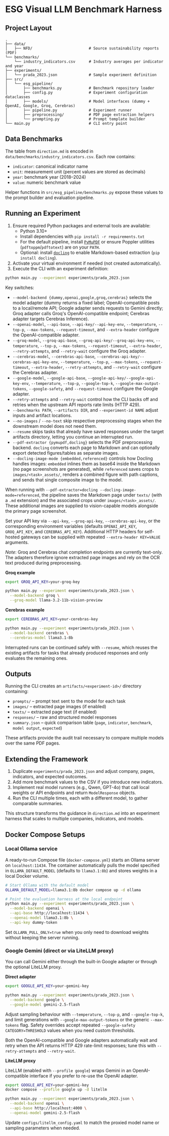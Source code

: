 # ESG Visual LLM Benchmark Harness


## Project Layout

```
.
├── data/
│   ├── NFD/                         # Source sustainability reports (PDF)
└── benchmarks/
    └── industry_indicators.csv      # Industry averages per indicator and year
├── experiments/
│   └── prada_2023.json              # Sample experiment definition
├── src/
│   └── esg_pipeline/
│       ├── benchmarks.py            # Benchmark repository loader
│       ├── config.py                # Experiment configuration dataclasses
│       ├── models/                  # Model interfaces (dummy + OpenAI, Google, Groq, Cerebras)
│       ├── pipeline.py              # Experiment runner
│       ├── preprocessing/           # PDF page extraction helpers
│       └── prompting.py             # Prompt template builder
└── main.py                          # CLI entry point
```

## Data Benchmarks

The table from `direction.md` is encoded in `data/benchmarks/industry_indicators.csv`. Each row contains:

- `indicator`: canonical indicator name
- `unit`: measurement unit (percent values are stored as decimals)
- `year`: benchmark year (2018–2024)
- `value`: numeric benchmark value

Helper functions in `src/esg_pipeline/benchmarks.py` expose these values to the prompt builder and evaluation pipeline.

## Running an Experiment

1. Ensure required Python packages and external tools are available:
   - Python 3.10+
   - Install dependencies with `pip install -r requirements.txt`
   - For the default pipeline, install [`PyMuPDF`](https://pymupdf.readthedocs.io/) or ensure Poppler utilities (`pdftoppm`/`pdftotext`) are on your `PATH`.
   - Optional: install [`docling`](https://github.com/ibm/docling) to enable Markdown-based extraction (`pip install docling`).
2. Activate your virtual environment if needed (not created automatically).
3. Execute the CLI with an experiment definition:

```bash
python main.py --experiment experiments/prada_2023.json
```

Key switches:
- `--model-backend {dummy,openai,google,groq,cerebras}` selects the model adapter (dummy returns a fixed label; OpenAI-compatible posts to a local/remote API; Google adapter sends requests to Gemini directly; Groq adapter calls Groq's OpenAI-compatible endpoint; Cerebras adapter targets Cerebras Inference).
- `--openai-model`, `--api-base`, `--api-key/--api-key-env`, `--temperature`, `--top-p`, `--max-tokens`, `--request-timeout`, and `--extra-header` configure the OpenAI-compatible adapter.
- `--groq-model`, `--groq-api-base`, `--groq-api-key/--groq-api-key-env`, `--temperature`, `--top-p`, `--max-tokens`, `--request-timeout`, `--extra-header`, `--retry-attempts`, and `--retry-wait` configure the Groq adapter.
- `--cerebras-model`, `--cerebras-api-base`, `--cerebras-api-key/--cerebras-api-key-env`, `--temperature`, `--top-p`, `--max-tokens`, `--request-timeout`, `--extra-header`, `--retry-attempts`, and `--retry-wait` configure the Cerebras adapter.
- `--google-model`, `--google-api-base`, `--google-api-key/--google-api-key-env`, `--temperature`, `--top-p`, `--google-top-k`, `--google-max-output-tokens`, `--google-safety`, and `--request-timeout` configure the Google adapter.
- `--retry-attempts` and `--retry-wait` control how the CLI backs off and retries when the upstream API reports rate limits (HTTP 429).
- `--benchmarks PATH`, `--artifacts DIR`, and `--experiment-id NAME` adjust inputs and artifact locations.
- `--no-images` / `--no-text` skip respective preprocessing stages when the downstream model does not need them.
- `--resume` skips tasks that already have saved responses under the target artifacts directory, letting you continue an interrupted run.
- `--pdf-extractor {pymupdf,docling}` selects the PDF preprocessing backend. `docling` converts each page to Markdown and can optionally export detected figures/tables as separate images.
- `--docling-image-mode {embedded,referenced}` controls how Docling handles images: `embedded` inlines them as base64 inside the Markdown (no page screenshots are generated), while `referenced` saves crops to `images/<task>_assets/`, renders a combined figure with path captions, and sends that single composite image to the model.

When running with `--pdf-extractor=docling --docling-image-mode=referenced`, the pipeline saves the Markdown page under `texts/` (with a `.md` extension) and the associated crops under `images/<task>_assets/`. These additional images are supplied to vision-capable models alongside the primary page screenshot.

Set your API key via `--api-key`, `--groq-api-key`, `--cerebras-api-key`, or the corresponding environment variables (defaults `OPENAI_API_KEY`, `GROQ_API_KEY`, and `CEREBRAS_API_KEY`). Additional HTTP headers for self-hosted gateways can be supplied with repeated `--extra-header KEY=VALUE` arguments.

*Note*: Groq and Cerebras chat completion endpoints are currently text-only. The adapters therefore ignore extracted page images and rely on the OCR text produced during preprocessing.

**Groq example**

```bash
export GROQ_API_KEY=your-groq-key

python main.py --experiment experiments/prada_2023.json \
  --model-backend groq \
  --groq-model llama-3.2-11b-vision-preview
```

**Cerebras example**

```bash
export CEREBRAS_API_KEY=your-cerebras-key

python main.py --experiment experiments/prada_2023.json \
  --model-backend cerebras \
  --cerebras-model llama3.1-8b
```

Interrupted runs can be continued safely with `--resume`, which reuses the existing artifacts for tasks that already produced responses and only evaluates the remaining ones.

## Outputs

Running the CLI creates an `artifacts/<experiment-id>/` directory containing:

- `prompts/` – prompt text sent to the model for each task
- `images/` – extracted page images (if enabled)
- `texts/` – extracted page text (if enabled)
- `responses/` – raw and structured model responses
- `summary.json` – quick comparison table (`page`, `indicator`, `benchmark`, `model output`, `expected`)

These artifacts provide the audit trail necessary to compare multiple models over the same PDF pages.

## Extending the Framework

1. Duplicate `experiments/prada_2023.json` and adjust company, pages, indicators, and expected outcomes.
2. Add more benchmark values to the CSV if you introduce new indicators.
3. Implement real model runners (e.g., Qwen, GPT-4o) that call local weights or API endpoints and return `ModelResponse` objects.
4. Run the CLI multiple times, each with a different model, to gather comparable summaries.

This structure transforms the guidance in `direction.md` into an experiment harness that scales to multiple companies, indicators, and models.

## Docker Compose Setups

### Local Ollama service

A ready-to-run Compose file (`docker-compose.yml`) starts an Ollama server on `localhost:11434`. The container automatically pulls the model specified in `OLLAMA_DEFAULT_MODEL` (defaults to `llama3.1:8b`) and stores weights in a local Docker volume.

```bash
# Start Ollama with the default model
OLLAMA_DEFAULT_MODEL=llama3.1:8b docker compose up -d ollama

# Point the evaluation harness at the local endpoint
python main.py --experiment experiments/prada_2023.json \
  --model-backend openai \
  --api-base http://localhost:11434 \
  --openai-model llama3.1:8b \
  --api-key dummy-token
```

Set `OLLAMA_PULL_ONLY=true` when you only need to download weights without keeping the server running.

### Google Gemini (direct or via LiteLLM proxy)

You can call Gemini either through the built-in Google adapter or through the optional LiteLLM proxy.

**Direct adapter**

```bash
export GOOGLE_API_KEY=your-gemini-key

python main.py --experiment experiments/prada_2023.json \
  --model-backend google \
  --google-model gemini-2.5-flash
```

Adjust sampling behaviour with `--temperature`, `--top-p`, and `--google-top-k`, and limit generations with `--google-max-output-tokens` or the generic `--max-tokens` flag. Safety overrides accept repeated `--google-safety CATEGORY=THRESHOLD` values when you need custom thresholds.

Both the OpenAI-compatible and Google adapters automatically wait and retry when the API returns HTTP 429 rate-limit responses; tune this with `--retry-attempts` and `--retry-wait`.

**LiteLLM proxy**

LiteLLM (enabled with `--profile google`) wraps Gemini in an OpenAI-compatible interface if you prefer to re-use the OpenAI adapter.

```bash
export GOOGLE_API_KEY=your-gemini-key
docker compose --profile google up -d litellm

python main.py --experiment experiments/prada_2023.json \
  --model-backend openai \
  --api-base http://localhost:4000 \
  --openai-model gemini-2.5-flash
```

Update `configs/litellm_config.yaml` to match the proxied model name or sampling parameters when needed.
